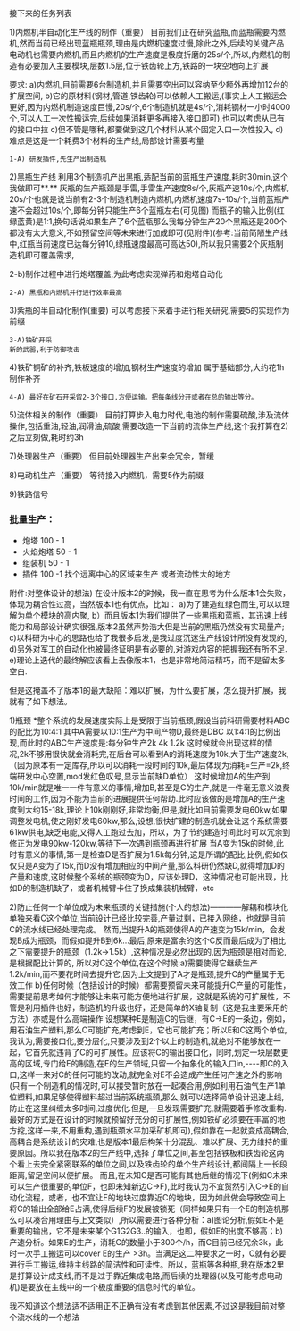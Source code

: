接下来的任务列表

1)内燃机半自动化生产线的制作（重要）
目前我们正在研究蓝瓶,而蓝瓶需要内燃机,然而当前已经出现蓝瓶瓶颈,理由是内燃机速度过慢,除此之外,后续的关键产品电动机也需要内燃机,而且内燃机的生产速度是极度折磨的25s/个,所以,内燃机的制造有必要加入主要模块,层数1.5层,位于铁齿轮上方,铁路的一块空地向上扩展


要求:
a)内燃机,目前需要6台制造机,并且需要空出可以容纳至少额外再增加12台的扩展空间,
b)它的原材料(钢材,管道,铁齿轮)可以依赖人工搬运,(事实上人工搬运会更好,因为内燃机制造速度巨慢,20s/个,6个制造机就是4s/个,消耗钢材一小时4000个,可以人工一次性搬运完,后续如果消耗更多再接入接口即可),也可以考虑从已有的接口中拉
c)但不管是哪种,都要做到这几个材料从某个固定入口一次性投入,
d)难点是这是一个耗费3个材料的生产线,局部设计需要考量

    1-A) 研发插件,先生产出制造机

2)黑瓶生产线
利用3个制造机产出黑瓶,适配当前的蓝瓶生产速度,耗时30min,这个我做即可**.**
灰瓶的生产瓶颈是手雷,手雷生产速度8s/个,灰瓶产速10s/个,内燃机20s/个也就是说当前有2-3个制造机制造内燃机,内燃机速度7s-10s/个,当前蓝瓶产速不会超过10s/个,即每分钟只能生产6个蓝瓶左右(可见图)
而瓶子的输入比例(红绿蓝黄)是1:1,换句话说如果生产了6个蓝瓶那么我每分钟生产20个黑瓶还是200个都没有太大意义,不如预留空间等未来进行加成即可(见附件)(参考:当前简陋生产线中,红瓶当前速度已达每分钟10,绿瓶速度最高可高达50),所以我只需要2个灰瓶制造机即可覆盖需求,

2-b)制作过程中进行炮塔覆盖,为此考虑实现弹药和炮塔自动化

    2-A) 黑瓶和内燃机并行进行效率最高

3)紫瓶的半自动化制作(重要)
可以考虑接下来着手进行相关研究,需要5的实现作为前缀

    3-A)铀矿开采
    新的武器,利于防御攻击

4)铁矿铜矿的补齐,铁板速度的增加,钢材生产速度的增加
属于基础部分,大约花1h制作补齐

    4-A) 最好在矿石开采留2-3个接口,方便运输。把每条线分开或者在总的输出等分。


5)流体相关的制作（重要）
目前打算步入电力时代,电池的制作需要硫酸,涉及流体操作,包括重油,轻油,润滑油,硫酸,需要改造一下当前的流体生产线,这个我打算在2)之后立刻做,耗时约3h




7)处理器生产（重要）
但目前处理器生产出来会冗余，暂缓


8)电动机生产（重要）
等待接入内燃机，需要5作为前缀

9)铁路信号

### 批量生产：
* 炮塔 100 - 1
* 火焰炮塔 50 - 1
* 组装机 50 - 1
* 插件 100 -1 
找个远离中心的区域来生产 或者流动性大的地方












附件:对整体设计的想法)
在设计版本2的时候，我一直在思考为什么版本1会失败，体现为耦合性过高，当然版本1也有优点，比如：
a)为了建造红绿色而生,可以以理解为单个模块的高内聚,
b）而且版本1为我们提供了一些黑瓶和蓝瓶，其迅速上线能力和局部设计确实很强,版本2虽然声势浩大但是当前的黑瓶仍然没有实现量产;
c)以科研为中心的思路也给了我很多启发,是我过度沉迷生产线设计所没有发现的,
d)另外对军工的自动化也被最终证明是有必要的,对游戏内容的把握我还有所不足.
e)理论上迭代的最终解应该看上去像版本1，也是非常地简洁精巧，而不是留太多空白.

但是这掩盖不了版本1的最大缺陷：难以扩展，为什么要扩展，怎么提升扩展，我就有了如下想法。

1)瓶颈
*整个系统的发展速度实际上是受限于当前瓶颈,假设当前科研需要材料ABC的配比为10:4:1 其中A需要以10:1生产为中间产物D,最终是DBC 以1:4:1的比例出现,而此时的ABC生产速度是:每分钟生产2k 4k 1.2k
这时候就会出现这样的情况,2k不够用很快就会消耗完,在后台可以看到A的消耗速度为10k,大于生产速度2k,（因为原本有一定库存,所以可以消耗一段时间的10k,最后体现为消耗=生产=2k,终端研发中心空置,mod发红色叹号,显示当前缺D单位）
这时候增加A的生产到10k/min就是唯一一件有意义的事情,增加B,甚至是C的生产,就是一件毫无意义浪费时间的工作,因为不能为当前的进展提供任何帮助.此时应该做的是增加A的生产速度到大约15-18k,理论上10k刚刚好,非常均衡,但是,就比如目前需要发电60kw,如果调整发电机,使之刚好发电60kw,那么,设想,很快扩建的制造机就会让这个系统需要61kw供电,缺乏电能,又得人工跑过去加，所以，为了节约建造时间此时可以冗余到修正为发电90kw-120kw,等待下一次遇到瓶颈再进行扩展
当A变为15k的时候,此时有意义的事情,第一是检查D是否扩展为1.5k每分钟,这是所谓的配比,比例,假如仅仅只是A变为了15k,而D没有增加相应的中间产量,那么科研仍然缺D,就得增加D的产量和速度,这时候整个系统的瓶颈变为D，应该处理D，这种情况也可能出现，比如D的制造机缺了，或者机械臂卡住了换成集装机械臂，etc


2)防止任何一个单位成为未来瓶颈的关键措施(个人的想法)————解耦和模块化
单独来看C这个单位,当前设计已经比较完善,产量过剩，已接入网络，也就是目前C的流水线已经处理完成。
然而,当提升A的瓶颈使得A的产速变为15k/min，会发现B成为瓶颈，而假如提升B到6k...最后,原来是富余的这个C反而最后成为了相比之下需要提升的瓶颈（1.2k->1.5k）,这种情况是必然出现的,因为瓶颈是相对而论,是根据配比计算的,
所以对C这个单位,在这个时候:a)需要使得它继续生产1.2k/min,而不要花时间去提升它,因为上文提到了A才是瓶颈,提升C的产量属于无效工作 b)任何时候（包括设计的时候）都需要预留未来可能提升C产量的可能性，需要提前思考如何才能够让未来可能方便地进行扩展，这就是系统的可扩展性，不管是利用插件也好，制造机的升级也好，还是简单的X轴复制（这是我主要采用的方法）亦或是什么高端操作
设想某种E是制造C的后继，有C->E的一条边，例如，用石油生产塑料,那么C可能扩充,考虑到E，它也可能扩充；所以E和C这两个单位,我认为,需要接口化,要分层化,只要涉及到2个以上的制造机,就绝对不能够放在一起，它首先就违背了C的可扩展性。应该将C的输出接口化，同时,划定一块层数更高的区域,专门给E的制造,在E的生产领域,只留一个抽象化的输入口in,----即C的入口,这样一来对C的任何可能的改动,就完全对E不会造成产生任何产速之外的影响 (只有一个制造机的情况时,可以接受暂时放在一起凑合用,例如利用石油气生产1单位塑料,如果足够使得塑料超过当前系统瓶颈,那么,就可以选择简单设计迅速上线,防止在这里纠缠太多时间,过度优化.但是,一旦发现需要扩充,就需要着手修改重构.最好的方式是在设计的时候就预留好充分的可扩展性,例如铁矿必须要在丰富的地方挖,这样一来,不用重构,遇到瓶颈水平加采矿机即可),假如靠在一起就变成高耦合,高耦合是系统设计的灾难,也是版本1最后构架十分混乱、难以扩展、无力维持的重要原因。所以我在版本2的生产线中,选择了单位之间,甚至包括铁板和铁齿轮这两个看上去完全紧密联系的单位之间,以及铁齿轮的单个生产线设计,都间隔上一长段距离,留足空间以便扩展。
而且,在未知C是否可能有其他后继的情况下(例如C未来可以生产很重要的单位F，也即未知新边C->F),此时我认为不宜贸然引入C->E的自动化流程，或者，也不宜让E的地块过度靠近C的地块，因为如此做会导致空间上将C的输出全部给E占满,使得后续F的发展被锁死（同样如果只有一个E的制造机那么可以凑合用理由与上文类似）,所以需要进行各种分析：a)图论分析,假如E不是重要的输出，它不是未来某个G1G2G3..的输入，也即，假如E的出度不够高；b)产速分析。如果E的生产，消耗C的数量小于300个/h，而C目前已经冗余3k，此时一次手工搬运可以cover E的生产 >3h。当满足这二种要求之一时，C就有必要进行手工搬运,维持主线路的简洁性和可读性。所以，蓝瓶等各种瓶,我在版本2里是打算设计成支线,而不是过于靠近集成电路,而后续的处理器(以及可能考虑电动机)是要放在主线中的一个极度重要的信息时代的单位。

我不知道这个想法适不适用正不正确有没有考虑到其他因素,不过这是我目前对整个流水线的一个想法
